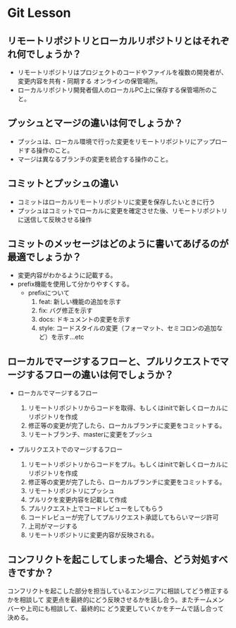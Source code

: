 # Git Lesson

## リモートリポジトリとローカルリポジトリとはそれぞれ何でしょうか？
- リモートリポジトリはプロジェクトのコードやファイルを複数の開発者が、変更内容を共有・同期する
  オンラインの保管場所。
- ローカルリポジトリ開発者個人のローカルPC上に保存する保管場所のこと。


## プッシュとマージの違いは何でしょうか？
- プッシュは、ローカル環境で行った変更をリモートリポジトリにアップロードする操作のこと。
- マージは異なるブランチの変更を統合する操作のこと。


## コミットとプッシュの違い
- コミットはローカルリモートリポジトリに変更を保存したいときに行う
- プッシュはコミットでローカルに変更を確定させた後、リモートリポジトリに送信して反映させる操作


## コミットのメッセージはどのように書いてあげるのが最適でしょうか？
- 変更内容がわかるように記載する。
- prefix機能を使用して分かりやすくする。
  - prefixについて
    1. feat: 新しい機能の追加を示す
    2. fix: バグ修正を示す
    3. docs: ドキュメントの変更を示す
    4. style: コードスタイルの変更（フォーマット、セミコロンの追加など）を示す...etc


## ローカルでマージするフローと、プルリクエストでマージするフローの違いは何でしょうか？
- ローカルでマージするフロー
  1. リモートリポジトリからコードを取得、もしくはinitで新しくローカルにリポジトリを作成
  2. 修正等の変更が完了したら、ローカルブランチに変更をコミットする。
  3. リモートブランチ、masterに変更をプッシュ

- プルリクエストでのマージするフロー
  1. リモートリポジトリからコードをプル。もしくはinitで新しくローカルにリポジトリを作成
  2. 修正等の変更が完了したら、ローカルブランチに変更をコミットする。
  3. リモートリポジトリにプッシュ
  4. プルリクを変更内容を記載して作成
  5. プルリクエスト上でコードレビューをしてもらう
  6. コードレビューが完了してプルリクエスト承認してもらいマージ許可
  7. 上司がマージする
  8. リモートリポジトリに変更内容が反映される。


## コンフリクトを起こしてしまった場合、どう対処すべきですか？
  コンフリクトを起こした部分を担当しているエンジニアに相談してどう修正するかを相談して
  変更点を最終的にどう反映させるかを話し合う。またチームメンバーや上司にも相談して、最終的に
  どう変更していくかをチームで話し合って決める。
